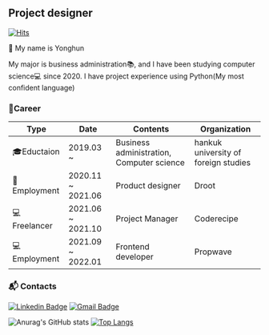 ## Project designer

[![Hits](https://hits.seeyoufarm.com/api/count/incr/badge.svg?url=https%3A%2F%2Fgithub.com%2Fyw9142&count_bg=%2379C83D&title_bg=%23555555&icon=&icon_color=%23E7E7E7&title=hits&edge_flat=false)](https://hits.seeyoufarm.com)

👋 My name is Yonghun

My major is business administration📚, and I have been studying computer science💻 since 2020.
I have project experience using Python(My most confident language)

### 🔭Career
|Type|Date|Contents|Organization|
|------|---|---|---|
|🎓Eductaion|2019.03 ~|Business administration, Computer science|hankuk university of foreign studies|
|🏢Employment|2020.11 ~ 2021.06|Product designer|Droot|
|💻Freelancer|2021.06 ~ 2021.10|Project Manager|Coderecipe|
|💻Employment|2021.09 ~ 2022.01|Frontend developer|Propwave|

### 📬 Contacts
[![Linkedin Badge](https://img.shields.io/badge/-LinkedIn-blue?style=flat-square&logo=Linkedin&logoColor=white&link=https://www.linkedin.com/in/seong-yun-byeon-8183a8113/)](https://www.linkedin.com/in/yonghun-park/)
[![Gmail Badge](https://img.shields.io/badge/Gmail-d14836?style=flat-square&logo=Gmail&logoColor=white&link=mailto:snugyun01@gmail.com)](mailto:yw9142@gmail.com)

![Anurag's GitHub stats](https://github-readme-stats.vercel.app/api?username=yw9142&show_icons=true)
[![Top Langs](https://github-readme-stats.vercel.app/api/top-langs/?username=yw9142&layout=compact)](https://github.com/anuraghazra/github-readme-stats)
